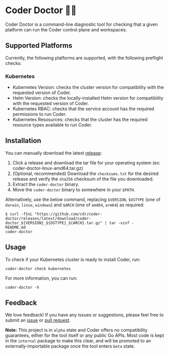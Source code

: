 # Coder Doctor 🧑‍⚕️

Coder Doctor is a command-line diagnostic tool for checking that a
given platform can run the Coder control plane and workspaces.

## Supported Platforms

Currently, the following platforms are supported, with the following
preflight checks:

### Kubernetes

- Kubernetes Version: checks the cluster version for compatibility
with the requested version of Coder.
- Helm Version: checks the locally-installed Helm version for
compatibility with the requested version of Coder.
- Kubernetes RBAC: checks that the service account has the required
permissions to run Coder.
- Kubernetes Resosurces: checks that the cluster has the required
resource types available to run Coder.

## Installation

You can manually download the latest [release](https://github.com/cdr/coder-doctor/releases):

1. Click a release and download the tar file for your operating system
   (ex: coder-doctor-linux-amd64.tar.gz)
1. (Optional, recommended) Download the `checksums.txt` for the desired
   release and verify the `sha256` checksum of the file you downloaded.
1. Extract the `coder-doctor` binary.
1. Move the `coder-doctor` binary to somewhere in your `$PATH`.

Alternatively, use the below command, replacing `$VERSION`, `$OSTYPE`
(one of `darwin`, `linux`, `windows`) and `$ARCH` (one of `amd64`, `arm64`)
as required:

```shell-session
$ curl -fSsL "https://github.com/cdr/coder-doctor/releases/latest/download/coder-doctor_${VERSION}_${OSTYPE}_${ARCH}.tar.gz" | tar -xzvf -
README.md
coder-doctor
```

## Usage

To check if your Kubernetes cluster is ready to install Coder, run:

```console
coder-doctor check kubernetes
```

For more information, you can run:

```console
coder-doctor -h
```

## Feedback

We love feedback! If you have any issues or suggestions, please feel
free to submit an [issue](https://github.com/cdr/coder-doctor/issues) or [pull request](https://github.com/cdr/coder-doctor/pulls).

**Note:** This project is in `alpha` state and Coder offers no
compatibility guarantees, either for the tool itself or any public Go
APIs. Most code is kept in the `internal` package to make this clear,
and will be promoted to an externally-importable package once the tool
enters `beta` state.

